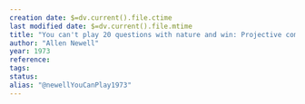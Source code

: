 ```yaml
---
creation date: $=dv.current().file.ctime
last modified date: $=dv.current().file.mtime
title: "You can't play 20 questions with nature and win: Projective comments on the papers of this symposium"
author: "Allen Newell"
year: 1973
reference: 
tags: 
status: 
alias: "@newellYouCanPlay1973"
---
```



